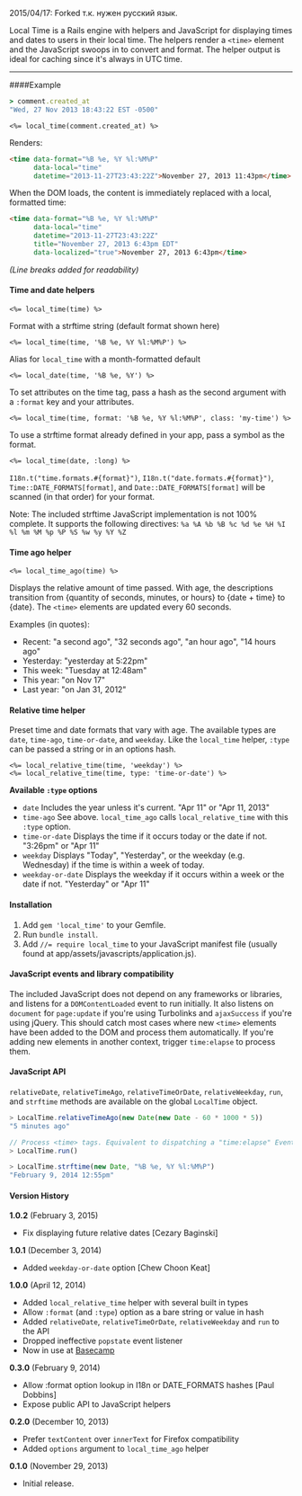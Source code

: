 2015/04/17: Forked т.к. нужен русский язык.

Local Time is a Rails engine with helpers and JavaScript for displaying times and dates to users in their local time. The helpers render a `<time>` element and the JavaScript swoops in to convert and format. The helper output is ideal for caching since it's always in UTC time.

---

####Example

```ruby
> comment.created_at
"Wed, 27 Nov 2013 18:43:22 EST -0500"
```

```erb
<%= local_time(comment.created_at) %>
```

Renders:

```html
<time data-format="%B %e, %Y %l:%M%P"
      data-local="time"
      datetime="2013-11-27T23:43:22Z">November 27, 2013 11:43pm</time>
```

When the DOM loads, the content is immediately replaced with a local, formatted time:

```html
<time data-format="%B %e, %Y %l:%M%P"
      data-local="time"
      datetime="2013-11-27T23:43:22Z"
      title="November 27, 2013 6:43pm EDT"
      data-localized="true">November 27, 2013 6:43pm</time>
```

*(Line breaks added for readability)*

#### Time and date helpers

```erb
<%= local_time(time) %>
```

Format with a strftime string (default format shown here)

```erb
<%= local_time(time, '%B %e, %Y %l:%M%P') %>
```

Alias for `local_time` with a month-formatted default

```erb
<%= local_date(time, '%B %e, %Y') %>
```

To set attributes on the time tag, pass a hash as the second argument with a `:format` key and your attributes.

```erb
<%= local_time(time, format: '%B %e, %Y %l:%M%P', class: 'my-time') %>
```

To use a strftime format already defined in your app, pass a symbol as the format.

```erb
<%= local_time(date, :long) %>
```

`I18n.t("time.formats.#{format}")`, `I18n.t("date.formats.#{format}")`, `Time::DATE_FORMATS[format]`, and `Date::DATE_FORMATS[format]` will be scanned (in that order) for your format.

Note: The included strftime JavaScript implementation is not 100% complete. It supports the following directives: `%a %A %b %B %c %d %e %H %I %l %m %M %p %P %S %w %y %Y %Z`

#### Time ago helper

```erb
<%= local_time_ago(time) %>
```

Displays the relative amount of time passed. With age, the descriptions transition from {quantity of seconds, minutes, or hours} to {date + time} to {date}. The `<time>` elements are updated every 60 seconds.

Examples (in quotes):

* Recent: "a second ago", "32 seconds ago", "an hour ago", "14 hours ago"
* Yesterday: "yesterday at 5:22pm"
* This week: "Tuesday at 12:48am"
* This year: "on Nov 17"
* Last year: "on Jan 31, 2012"

#### Relative time helper

Preset time and date formats that vary with age. The available types are `date`, `time-ago`, `time-or-date`, and `weekday`. Like the `local_time` helper, `:type` can be passed a string or in an options hash.

```erb
<%= local_relative_time(time, 'weekday') %>
<%= local_relative_time(time, type: 'time-or-date') %>
```

**Available `:type` options**

* `date` Includes the year unless it's current. "Apr 11" or "Apr 11, 2013"
* `time-ago` See above. `local_time_ago` calls `local_relative_time` with this `:type` option.
* `time-or-date` Displays the time if it occurs today or the date if not. "3:26pm" or "Apr 11"
* `weekday` Displays "Today", "Yesterday", or the weekday (e.g. Wednesday) if the time is within a week of today.
* `weekday-or-date` Displays the weekday if it occurs within a week or the date if not. "Yesterday" or "Apr 11"

#### Installation

1. Add `gem 'local_time'` to your Gemfile.
2. Run `bundle install`.
3. Add `//= require local_time` to your JavaScript manifest file (usually found at app/assets/javascripts/application.js).

#### JavaScript events and library compatibility

The included JavaScript does not depend on any frameworks or libraries, and listens for a `DOMContentLoaded` event to run initially. It also listens on `document` for `page:update` if you're using Turbolinks and `ajaxSuccess` if you're using jQuery. This should catch most cases where new `<time>` elements have been added to the DOM and process them automatically. If you're adding new elements in another context, trigger `time:elapse` to process them.

#### JavaScript API

`relativeDate`, `relativeTimeAgo`, `relativeTimeOrDate`, `relativeWeekday`, `run`, and `strftime` methods are available on the global `LocalTime` object.

```js
> LocalTime.relativeTimeAgo(new Date(new Date - 60 * 1000 * 5))
"5 minutes ago"

// Process <time> tags. Equivalent to dispatching a "time:elapse" Event.
> LocalTime.run()

> LocalTime.strftime(new Date, "%B %e, %Y %l:%M%P")
"February 9, 2014 12:55pm"
```

#### Version History

**1.0.2** (February 3, 2015)

* Fix displaying future relative dates [Cezary Baginski]

**1.0.1** (December 3, 2014)

* Added `weekday-or-date` option [Chew Choon Keat]

**1.0.0** (April 12, 2014)

* Added `local_relative_time` helper with several built in types
* Allow `:format` (and `:type`) option as a bare string or value in hash
* Added `relativeDate`, `relativeTimeOrDate`, `relativeWeekday` and `run` to the API
* Dropped ineffective `popstate` event listener
* Now in use at [Basecamp](https://basecamp.com/)

**0.3.0** (February 9, 2014)

* Allow :format option lookup in I18n or DATE_FORMATS hashes [Paul Dobbins]
* Expose public API to JavaScript helpers

**0.2.0** (December 10, 2013)

* Prefer `textContent` over `innerText` for Firefox compatibility
* Added `options` argument to `local_time_ago` helper

**0.1.0** (November 29, 2013)

* Initial release.
